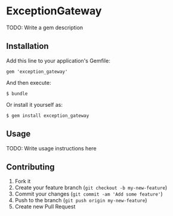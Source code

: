 # ExceptionGateway

TODO: Write a gem description

## Installation

Add this line to your application's Gemfile:

    gem 'exception_gateway'

And then execute:

    $ bundle

Or install it yourself as:

    $ gem install exception_gateway

## Usage

TODO: Write usage instructions here

## Contributing

1. Fork it
2. Create your feature branch (`git checkout -b my-new-feature`)
3. Commit your changes (`git commit -am 'Add some feature'`)
4. Push to the branch (`git push origin my-new-feature`)
5. Create new Pull Request

